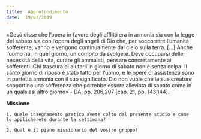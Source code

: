 ```yaml
---
title:  Approfondimento
date:  19/07/2019
---
```


«Gesù disse che l’opera in favore degli afflitti era in armonia sia con la legge del sabato sia con l’opera degli angeli di Dio che, per soccorrere l’umanità sofferente, vanno e vengono continuamente dal cielo sulla terra. […] Anche l’uomo ha, in quel giorno, un compito da svolgere. Deve occuparsi delle necessità della vita, curare gli ammalati, pensare concretamente ai sofferenti. Chi trascura di aiutarli in giorno di sabato non è senza colpa. Il santo giorno di riposo è stato fatto per l’uomo, e le opere di assistenza sono in perfetta armonia con il suo significato. Dio non vuole che le sue creature sopportino una sofferenza che potrebbe essere alleviata di sabato come in un qualsiasi altro giorno» - DA, pp. 206,207 [cap. 21, pp. 143,144].

**Missione**

`1.	Quale insegnamento pratico avete colto dal presente studio e come lo applicherete durante la settimana?`

`2.	Qual è il piano missionario del vostro gruppo?`